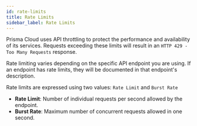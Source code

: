 ```yaml
---
id: rate-limits
title: Rate Limits
sidebar_label: Rate Limits
---
```


Prisma Cloud uses API throttling to protect the performance and availability of its services. Requests exceeding these limits will result in an  `HTTP 429 - Too Many Requests` response.

Rate limiting varies depending on the specific API endpoint you are using. If an endpoint has rate limits, they will be documented in that endpoint's description.

Rate limits are expressed using two values: `Rate Limit` and `Burst Rate`

- **Rate Limit**: Number of individual requests per second allowed by the endpoint.
- **Burst Rate**: Maximum number of concurrent requests allowed in one second.

